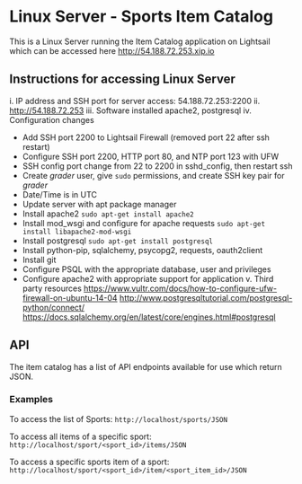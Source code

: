 Linux Server - Sports Item Catalog
==================================
This is a Linux Server running the Item Catalog application on Lightsail which can be accessed here http://54.188.72.253.xip.io

## Instructions for accessing Linux Server
i. IP address and SSH port for server access: 54.188.72.253:2200
ii. http://54.188.72.253
iii. Software installed apache2, postgresql
iv. Configuration changes
- Add SSH port 2200 to Lightsail Firewall (removed port 22 after ssh restart)
- Configure SSH port 2200, HTTP port 80, and NTP port 123 with UFW
- SSH config port change from 22 to 2200 in sshd_config, then restart ssh
- Create _grader_ user, give `sudo` permissions, and create SSH key pair for _grader_
- Date/Time is in UTC
- Update server with apt package manager
- Install apache2 ```sudo apt-get install apache2```
- Install mod_wsgi and configure for apache requests ```sudo apt-get install libapache2-mod-wsgi```
- Install postgresql ```sudo apt-get install postgresql```
- Install python-pip, sqlalchemy, psycopg2, requests, oauth2client
- Install git
- Configure PSQL with the appropriate database, user and privileges
- Configure apache2 with appropriate support for application
v. Third party resources
https://www.vultr.com/docs/how-to-configure-ufw-firewall-on-ubuntu-14-04
http://www.postgresqltutorial.com/postgresql-python/connect/
https://docs.sqlalchemy.org/en/latest/core/engines.html#postgresql

## API
The item catalog has a list of API endpoints available for use which return JSON.
### Examples
To access the list of Sports:
```http://localhost/sports/JSON```

To access all items of a specific sport:
```http://localhost/sport/<sport_id>/items/JSON```

To access a specific sports item of a sport:
```http://localhost/sport/<sport_id>/item/<sport_item_id>/JSON```

